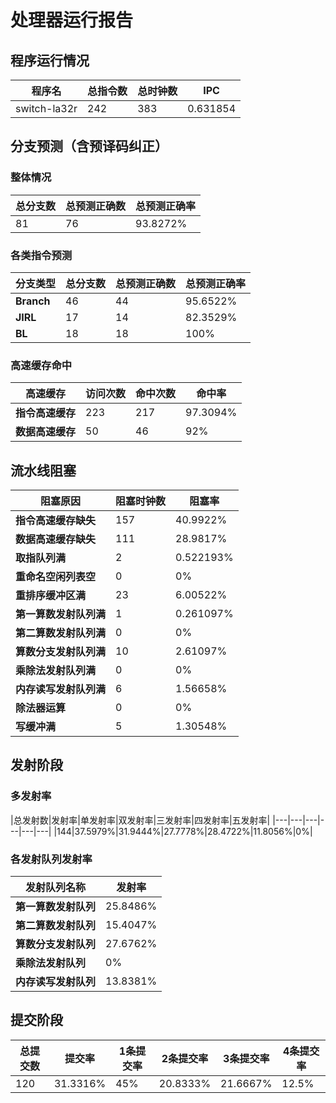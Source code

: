 # 处理器运行报告
## 程序运行情况
|程序名|总指令数|总时钟数|IPC|
|---|---|---|---|
|switch-la32r|242|383|0.631854|

## 分支预测（含预译码纠正）
### 整体情况
|总分支数|总预测正确数|总预测正确率|
|---|---|---|
|81|76|93.8272%|

### 各类指令预测
|分支类型|总分支数|总预测正确数|总预测正确率|
|---|---|---|---|
|**Branch**| 46 | 44 | 95.6522%|
|**JIRL**| 17 | 14 | 82.3529%|
|**BL**| 18 | 18 | 100%|

### 高速缓存命中
|高速缓存|访问次数|命中次数|命中率|
|---|---|---|---|
|**指令高速缓存**| 223 | 217 | 97.3094%|
|**数据高速缓存**| 50 | 46 | 92%|
## 流水线阻塞
|阻塞原因|阻塞时钟数|阻塞率|
|---|---|---|
|**指令高速缓存缺失**| 157 | 40.9922%|
|**数据高速缓存缺失**| 111 | 28.9817%|
|**取指队列满**| 2 | 0.522193%|
|**重命名空闲列表空**|0 | 0%|
|**重排序缓冲区满**|23 | 6.00522%|
|**第一算数发射队列满**|1 | 0.261097%|
|**第二算数发射队列满**|0 | 0%|
|**算数分支发射队列满**|10 | 2.61097%|
|**乘除法发射队列满**|0 | 0%|
|**内存读写发射队列满**|6 | 1.56658%|
|**除法器运算**|0 | 0%|
|**写缓冲满**|5 | 1.30548%|

## 发射阶段
### 多发射率
|总发射数|发射率|单发射率|双发射率|三发射率|四发射率|五发射率|
|---|---|---|---|---|---|
|144|37.5979%|31.9444%|27.7778%|28.4722%|11.8056%|0%|

### 各发射队列发射率
|发射队列名称|发射率|
|---|---|
|**第一算数发射队列**|25.8486%|
|**第二算数发射队列**|15.4047%|
|**算数分支发射队列**|27.6762%|
|**乘除法发射队列**|0%|
|**内存读写发射队列**|13.8381%|

## 提交阶段
|总提交数|提交率|1条提交率|2条提交率|3条提交率|4条提交率|
|---|---|---|---|---|---|
|120|31.3316%|45%|20.8333%|21.6667%|12.5%|
